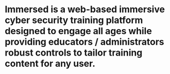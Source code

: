 # Immersed is a web-based immersive cyber security training platform designed to engage all ages while providing educators / administrators robust controls to tailor training content for any user.
